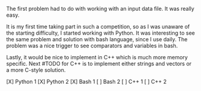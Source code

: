 The first problem had to do with working with an input data file.
It was really easy.

It is my first time taking part in such a competition, so as I was unaware of the starting difficulty,
I started working with Python. It was interesting to see the same problem and solution with bash language,
since I use daily. The problem was a nice trigger to see comparators and variables in bash.

Lastly, it would be nice to implement in C++ which is much more memory specific.
Next #TODO for C++ is to implement either strings and vectors or a more C-style solution.

[X] Python  1
[X] Python  2
[X] Bash    1
[ ] Bash    2
[ ] C++     1
[ ] C++     2
